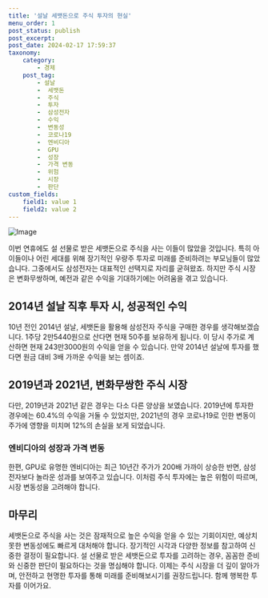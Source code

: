 ```yaml
---
title: '설날 세뱃돈으로 주식 투자의 현실'
menu_order: 1
post_status: publish
post_excerpt: 
post_date: 2024-02-17 17:59:37
taxonomy:
    category:
        - 경제
    post_tag:
        - 설날
        -  세뱃돈
        -  주식
        -  투자
        -  삼성전자
        -  수익
        -  변동성
        -  코로나19
        -  엔비디아
        -  GPU
        -  성장
        -  가격 변동
        -  위험
        -  시장
        -  판단
custom_fields:
    field1: value 1
    field2: value 2
---
```


![Image](https://imgnews.pstatic.net/image/018/2024/02/11/0005671460_001_20240211153701042.jpg?type=w647)

이번 연휴에도 설 선물로 받은 세뱃돈으로 주식을 사는 이들이 많았을 것입니다. 특히 아이들이나 어린 세대를 위해 장기적인 우량주 투자로 미래를 준비하려는 부모님들이 많았습니다. 그중에서도 삼성전자는 대표적인 선택지로 자리를 굳혀왔죠. 하지만 주식 시장은 변화무쌍하며, 예전과 같은 수익을 기대하기에는 어려움을 겪고 있습니다. 
## 2014년 설날 직후 투자 시, 성공적인 수익
10년 전인 2014년 설날, 세뱃돈을 활용해 삼성전자 주식을 구매한 경우를 생각해보겠습니다. 1주당 2만5440원으로 산다면 현재 50주를 보유하게 됩니다. 이 당시 주가로 계산하면 현재 243만3000원의 수익을 얻을 수 있습니다. 만약 2014년 설날에 투자를 했다면 원금 대비 3배 가까운 수익을 보는 셈이죠.
## 2019년과 2021년, 변화무쌍한 주식 시장
다만, 2019년과 2021년 같은 경우는 다소 다른 양상을 보였습니다. 2019년에 투자한 경우에는 60.4%의 수익을 거둘 수 있었지만, 2021년의 경우 코로나19로 인한 변동이 주가에 영향을 미치며 12%의 손실을 보게 되었습니다.
### 엔비디아의 성장과 가격 변동
한편, GPU로 유명한 엔비디아는 최근 10년간 주가가 200배 가까이 상승한 반면, 삼성전자보다 놀라운 성과를 보여주고 있습니다. 이처럼 주식 투자에는 높은 위험이 따르며, 시장 변동성을 고려해야 합니다.
## 마무리
세뱃돈으로 주식을 사는 것은 잠재적으로 높은 수익을 얻을 수 있는 기회이지만, 예상치 못한 변동성에도 빠르게 대처해야 합니다. 장기적인 시각과 다양한 정보를 참고하여 신중한 결정이 필요합니다. 설 선물로 받은 세뱃돈으로 투자를 고려하는 경우, 꼼꼼한 준비와 신중한 판단이 필요하다는 것을 명심해야 합니다. 이제는 주식 시장을 더 깊이 알아가며, 안전하고 현명한 투자를 통해 미래를 준비해보시기를 권장드립니다. 함께 행복한 투자를 이어가요.
